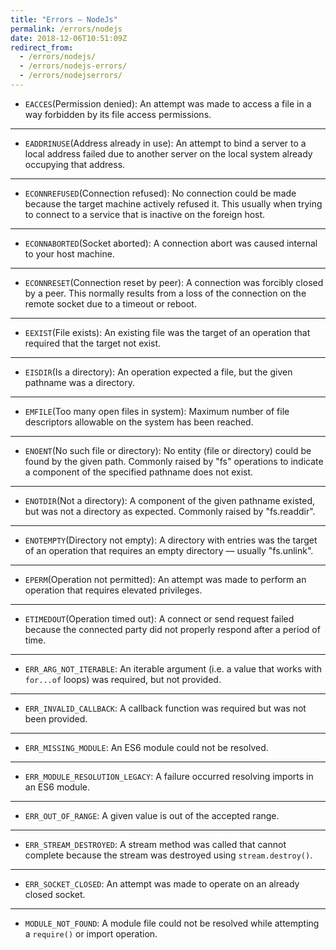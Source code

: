```yaml
---
title: "Errors – NodeJs"
permalink: /errors/nodejs
date: 2018-12-06T10:51:09Z
redirect_from:
  - /errors/nodejs/
  - /errors/nodejs-errors/
  - /errors/nodejserrors/
---
```



* `EACCES`(Permission denied): An attempt was made to access a file in a way forbidden by its file access permissions.

---

* `EADDRINUSE`(Address already in use): An attempt to bind a server to a local address failed due to another server on the local system already occupying that address.

---

* `ECONNREFUSED`(Connection refused): No connection could be made because the target machine actively refused it. This usually when trying to connect to a service that is inactive on the foreign host.

---

* `ECONNABORTED`(Socket aborted): A connection abort was caused internal to your host machine.

---

* `ECONNRESET`(Connection reset by peer): A connection was forcibly closed by a peer. This normally results from a loss of the connection on the remote socket due to a timeout or reboot.

---

* `EEXIST`(File exists): An existing file was the target of an operation that required that the target not exist.

---

* `EISDIR`(Is a directory): An operation expected a file, but the given pathname was a directory.

---

* `EMFILE`(Too many open files in system): Maximum number of file descriptors allowable on the system has been reached.

---

* `ENOENT`(No such file or directory): No entity (file or directory) could be found by the given path. Commonly raised by "fs" operations to indicate a component of the specified pathname does not exist.

---

* `ENOTDIR`(Not a directory): A component of the given pathname existed, but was not a directory as expected. Commonly raised by "fs.readdir".

---

* `ENOTEMPTY`(Directory not empty): A directory with entries was the target of an operation that requires an empty directory — usually "fs.unlink".

---

* `EPERM`(Operation not permitted): An attempt was made to perform an operation that requires elevated privileges.

---

* `ETIMEDOUT`(Operation timed out): A connect or send request failed because the connected party did not properly respond after a period of time.

---

* `ERR_ARG_NOT_ITERABLE`: An iterable argument (i.e. a value that works with `for...of` loops) was required, but not provided.

---

* `ERR_INVALID_CALLBACK`: A callback function was required but was not been provided.

---

* `ERR_MISSING_MODULE`: An ES6 module could not be resolved.

---

* `ERR_MODULE_RESOLUTION_LEGACY`: A failure occurred resolving imports in an ES6 module.

---

* `ERR_OUT_OF_RANGE`: A given value is out of the accepted range.

---

* `ERR_STREAM_DESTROYED`: A stream method was called that cannot complete because the stream was destroyed using `stream.destroy()`.

---

* `ERR_SOCKET_CLOSED`: An attempt was made to operate on an already closed socket.

---

* `MODULE_NOT_FOUND`: A module file could not be resolved while attempting a `require()` or import operation.

